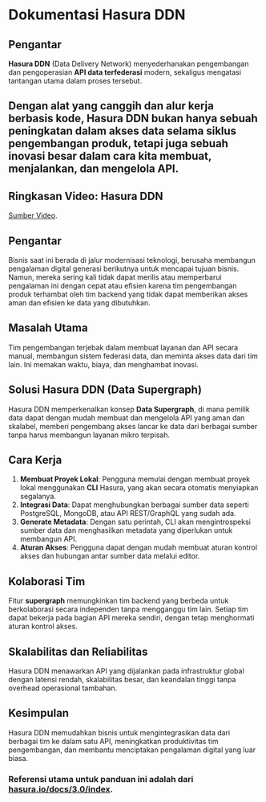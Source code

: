 # Dokumentasi Hasura DDN

## Pengantar

**Hasura DDN** (Data Delivery Network) menyederhanakan pengembangan dan pengoperasian **API data terfederasi** modern, sekaligus mengatasi tantangan utama dalam proses tersebut.

Dengan alat yang canggih dan alur kerja berbasis kode, **Hasura DDN** bukan hanya sebuah peningkatan dalam akses data selama siklus pengembangan produk, tetapi juga sebuah inovasi besar dalam cara kita membuat, menjalankan, dan mengelola **API**.
----

## Ringkasan Video: Hasura DDN 
[Sumber Video](https://www.youtube.com/watch?v=wppOexzYOMw).

## Pengantar
Bisnis saat ini berada di jalur modernisasi teknologi, berusaha membangun pengalaman digital generasi berikutnya untuk mencapai tujuan bisnis. Namun, mereka sering kali tidak dapat merilis atau memperbarui pengalaman ini dengan cepat atau efisien karena tim pengembangan produk terhambat oleh tim backend yang tidak dapat memberikan akses aman dan efisien ke data yang dibutuhkan.

## Masalah Utama
Tim pengembangan terjebak dalam membuat layanan dan API secara manual, membangun sistem federasi data, dan meminta akses data dari tim lain. Ini memakan waktu, biaya, dan menghambat inovasi.

## Solusi Hasura DDN (Data Supergraph)
Hasura DDN memperkenalkan konsep **Data Supergraph**, di mana pemilik data dapat dengan mudah membuat dan mengelola API yang aman dan skalabel, memberi pengembang akses lancar ke data dari berbagai sumber tanpa harus membangun layanan mikro terpisah.

## Cara Kerja
1. **Membuat Proyek Lokal**: Pengguna memulai dengan membuat proyek lokal menggunakan **CLI** Hasura, yang akan secara otomatis menyiapkan segalanya.
2. **Integrasi Data**: Dapat menghubungkan berbagai sumber data seperti PostgreSQL, MongoDB, atau API REST/GraphQL yang sudah ada.
3. **Generate Metadata**: Dengan satu perintah, CLI akan mengintrospeksi sumber data dan menghasilkan metadata yang diperlukan untuk membangun API.
4. **Aturan Akses**: Pengguna dapat dengan mudah membuat aturan kontrol akses dan hubungan antar sumber data melalui editor.
   
## Kolaborasi Tim
Fitur **supergraph** memungkinkan tim backend yang berbeda untuk berkolaborasi secara independen tanpa mengganggu tim lain. Setiap tim dapat bekerja pada bagian API mereka sendiri, dengan tetap menghormati aturan kontrol akses.

## Skalabilitas dan Reliabilitas
Hasura DDN menawarkan API yang dijalankan pada infrastruktur global dengan latensi rendah, skalabilitas besar, dan keandalan tinggi tanpa overhead operasional tambahan.

## Kesimpulan
Hasura DDN memudahkan bisnis untuk mengintegrasikan data dari berbagai tim ke dalam satu API, meningkatkan produktivitas tim pengembangan, dan membantu menciptakan pengalaman digital yang luar biasa.

### Referensi utama untuk panduan ini adalah dari [hasura.io/docs/3.0/index](https://hasura.io/docs/3.0/index).
